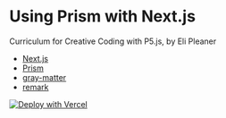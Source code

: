 # Using Prism with Next.js

Curriculum for Creative Coding with P5.js, by Eli Pleaner

- [Next.js](https://nextjs.org/)
- [Prism](https://prismjs.com/)
- [gray-matter](https://github.com/jonschlinkert/gray-matter)
- [remark](https://github.com/remarkjs/remark)

[![Deploy with Vercel](https://vercel.com/button)](https://vercel.com/import/git?c=1&s=https://github.com/leerob/nextjs-prism-markdown)
